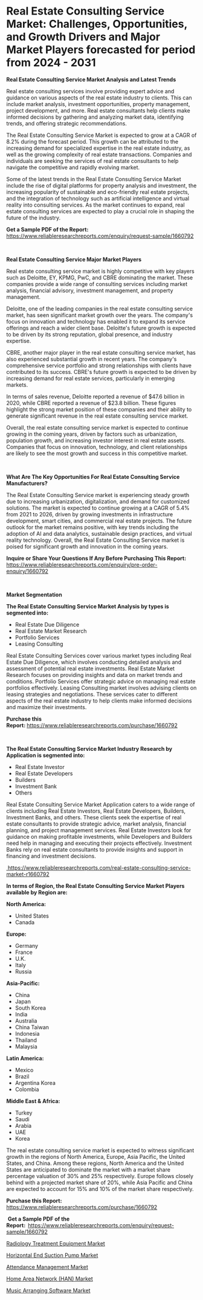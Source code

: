 <p><h1>Real Estate Consulting Service Market: Challenges, Opportunities, and Growth Drivers and Major Market Players forecasted for period from 2024 - 2031</h1></p><p><strong>Real Estate Consulting Service Market Analysis and Latest Trends</strong></p>
<p><p>Real estate consulting services involve providing expert advice and guidance on various aspects of the real estate industry to clients. This can include market analysis, investment opportunities, property management, project development, and more. Real estate consultants help clients make informed decisions by gathering and analyzing market data, identifying trends, and offering strategic recommendations.</p><p>The Real Estate Consulting Service Market is expected to grow at a CAGR of 8.2% during the forecast period. This growth can be attributed to the increasing demand for specialized expertise in the real estate industry, as well as the growing complexity of real estate transactions. Companies and individuals are seeking the services of real estate consultants to help navigate the competitive and rapidly evolving market.</p><p>Some of the latest trends in the Real Estate Consulting Service Market include the rise of digital platforms for property analysis and investment, the increasing popularity of sustainable and eco-friendly real estate projects, and the integration of technology such as artificial intelligence and virtual reality into consulting services. As the market continues to expand, real estate consulting services are expected to play a crucial role in shaping the future of the industry.</p></p>
<p><strong>Get a Sample PDF of the Report:&nbsp;</strong> <a href="https://www.reliableresearchreports.com/enquiry/request-sample/1660792">https://www.reliableresearchreports.com/enquiry/request-sample/1660792</a></p>
<p>&nbsp;</p>
<p><strong>Real Estate Consulting Service Major Market Players</strong></p>
<p><p>Real estate consulting service market is highly competitive with key players such as Deloitte, EY, KPMG, PwC, and CBRE dominating the market. These companies provide a wide range of consulting services including market analysis, financial advisory, investment management, and property management.</p><p>Deloitte, one of the leading companies in the real estate consulting service market, has seen significant market growth over the years. The company's focus on innovation and technology has enabled it to expand its service offerings and reach a wider client base. Deloitte's future growth is expected to be driven by its strong reputation, global presence, and industry expertise.</p><p>CBRE, another major player in the real estate consulting service market, has also experienced substantial growth in recent years. The company's comprehensive service portfolio and strong relationships with clients have contributed to its success. CBRE's future growth is expected to be driven by increasing demand for real estate services, particularly in emerging markets.</p><p>In terms of sales revenue, Deloitte reported a revenue of $47.6 billion in 2020, while CBRE reported a revenue of $23.8 billion. These figures highlight the strong market position of these companies and their ability to generate significant revenue in the real estate consulting service market.</p><p>Overall, the real estate consulting service market is expected to continue growing in the coming years, driven by factors such as urbanization, population growth, and increasing investor interest in real estate assets. Companies that focus on innovation, technology, and client relationships are likely to see the most growth and success in this competitive market.</p></p>
<p>&nbsp;</p>
<p><strong>What Are The Key Opportunities For Real Estate Consulting Service Manufacturers?</strong></p>
<p><p>The Real Estate Consulting Service market is experiencing steady growth due to increasing urbanization, digitalization, and demand for customized solutions. The market is expected to continue growing at a CAGR of 5.4% from 2021 to 2026, driven by growing investments in infrastructure development, smart cities, and commercial real estate projects. The future outlook for the market remains positive, with key trends including the adoption of AI and data analytics, sustainable design practices, and virtual reality technology. Overall, the Real Estate Consulting Service market is poised for significant growth and innovation in the coming years.</p></p>
<p><strong>Inquire or Share Your Questions If Any Before Purchasing This Report:</strong> <a href="https://www.reliableresearchreports.com/enquiry/pre-order-enquiry/1660792">https://www.reliableresearchreports.com/enquiry/pre-order-enquiry/1660792</a></p>
<p>&nbsp;</p>
<p><strong>Market Segmentation</strong></p>
<p><strong>The Real Estate Consulting Service Market Analysis by types is segmented into:</strong></p>
<p><ul><li>Real Estate Due Diligence</li><li>Real Estate Market Research</li><li>Portfolio Services</li><li>Leasing Consulting</li></ul></p>
<p><p>Real Estate Consulting Services cover various market types including Real Estate Due Diligence, which involves conducting detailed analysis and assessment of potential real estate investments. Real Estate Market Research focuses on providing insights and data on market trends and conditions. Portfolio Services offer strategic advice on managing real estate portfolios effectively. Leasing Consulting market involves advising clients on leasing strategies and negotiations. These services cater to different aspects of the real estate industry to help clients make informed decisions and maximize their investments.</p></p>
<p><strong>Purchase this Report:&nbsp;</strong><a href="https://www.reliableresearchreports.com/purchase/1660792">https://www.reliableresearchreports.com/purchase/1660792</a></p>
<p>&nbsp;</p>
<p><strong>The Real Estate Consulting Service Market Industry Research by Application is segmented into:</strong></p>
<p><ul><li>Real Estate Investor</li><li>Real Estate Developers</li><li>Builders</li><li>Investment Bank</li><li>Others</li></ul></p>
<p><p>Real Estate Consulting Service Market Application caters to a wide range of clients including Real Estate Investors, Real Estate Developers, Builders, Investment Banks, and others. These clients seek the expertise of real estate consultants to provide strategic advice, market analysis, financial planning, and project management services. Real Estate Investors look for guidance on making profitable investments, while Developers and Builders need help in managing and executing their projects effectively. Investment Banks rely on real estate consultants to provide insights and support in financing and investment decisions.</p></p>
<p><a href="https://www.reliableresearchreports.com/real-estate-consulting-service-market-r1660792">&nbsp;https://www.reliableresearchreports.com/real-estate-consulting-service-market-r1660792</a></p>
<p><strong>In terms of Region, the Real Estate Consulting Service Market Players available by Region are:</strong></p>
<p>
    <p> <strong> North America: </strong>
        <ul>
            <li>United States</li>
            <li>Canada</li>
        </ul>
        </p> 
    <p> <strong> Europe: </strong>
        <ul>
            <li>Germany</li>
            <li>France</li>
            <li>U.K.</li>
            <li>Italy</li>
            <li>Russia</li>
        </ul>
        </p> 
    <p> <strong> Asia-Pacific: </strong>
        <ul>
            <li>China</li>
            <li>Japan</li>
            <li>South Korea</li>
            <li>India</li>
            <li>Australia</li>
            <li>China Taiwan</li>
            <li>Indonesia</li>
            <li>Thailand</li>
            <li>Malaysia</li>
        </ul>
        </p> 
    <p> <strong> Latin America: </strong>
        <ul>
            <li>Mexico</li>
            <li>Brazil</li>
            <li>Argentina Korea</li>
            <li>Colombia</li>
        </ul>
        </p> 
    <p> <strong> Middle East & Africa: </strong>
        <ul>
            <li>Turkey</li>
            <li>Saudi</li>
            <li>Arabia</li>
            <li>UAE</li>
            <li>Korea</li>
        </ul>
    </p>
    </p>
<p><p>The real estate consulting service market is expected to witness significant growth in the regions of North America, Europe, Asia Pacific, the United States, and China. Among these regions, North America and the United States are anticipated to dominate the market with a market share percentage valuation of 30% and 25% respectively. Europe follows closely behind with a projected market share of 20%, while Asia Pacific and China are expected to account for 15% and 10% of the market share respectively.</p></p>
<p><strong>Purchase this Report: </strong><a href="https://www.reliableresearchreports.com/purchase/1660792">https://www.reliableresearchreports.com/purchase/1660792</a></p>
<p>&nbsp;<strong>Get a Sample PDF of the Report:&nbsp;&nbsp;</strong><a href="https://www.reliableresearchreports.com/enquiry/request-sample/1660792">https://www.reliableresearchreports.com/enquiry/request-sample/1660792</a></p>
<p><strong></strong></p>
<p><p><a href="https://www.linkedin.com/pulse/radiology-treatment-equipment-market-growth-outlook-from-2024-rludc">Radiology Treatment Equipment Market</a></p><p><a href="https://issuu.com/reportprime-2/docs/horizontal-end-suction-pump-market-size-2030.pptx">Horizontal End Suction Pump Market</a></p><p><a href="https://github.com/susanjprice2023/Market-Research-Report-List-2/blob/main/attendance-management-market.md">Attendance Management Market</a></p><p><a href="https://www.linkedin.com/pulse/global-home-area-network-han-market-focus-product-type-zigbeehomeplugwireless-fq2af">Home Area Network (HAN) Market</a></p><p><a href="https://github.com/dmmanir420/Market-Research-Report-List-2/blob/main/music-arranging-software-market.md">Music Arranging Software Market</a></p></p>